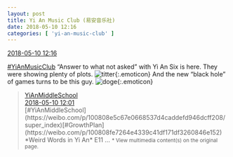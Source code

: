 ```yaml
---
layout: post
title: Yi An Music Club (易安音乐社)
date: 2018-05-10 12:16
categories: [ 'yi-an-music-club' ]
---
```


<div class="weibo-info">
  <a href="https://weibo.com/6094546964/GfZde57DE">2018-05-10 12:16</a>
</div>

[#YiAnMusicClub](https://weibo.com/p/100808beae2e3e05b17b64f63ebedca39f19b2/super_index) “Answer to what not asked” with Yi An Six is here. They were showing plenty of plots. ![titter](https://img.t.sinajs.cn/t4/appstyle/expression/ext/normal/71/2018new_touxiao_org.png){:.emoticon} And the new “black hole” of games turns to be this guy. ![doge](https://img.t.sinajs.cn/t4/appstyle/expression/ext/normal/a1/2018new_doge02_org.png){:.emoticon}

<!-- more -->

> <div class="weibo-post-name">
>   <a href="https://weibo.com/yianschool">YiAnMiddleSchool</a>
> </div>
> <div class="weibo-info">
>   <a href="https://weibo.com/6074218720/GfZ7cgrRF">2018-05-10 12:01</a>
> </div>
> [#YiAnMiddleSchool](https://weibo.com/p/100808e5c67e0668537d4caddefd946dcff208/super_index)[#GrowthPlan](https://weibo.com/p/100808fe7264e4339c41df171df3260846e152) *Weird Words in Yi An* E11 …  
> <small>* View multimedia content(s) on the original page.</small>
